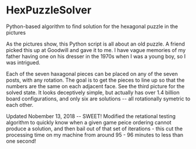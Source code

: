 # HexPuzzleSolver
Python-based algorithm to find solution for the hexagonal puzzle in the pictures

As the pictures show, this Python script is all about an old puzzle.  A friend picked this up at Goodwill and gave it to me.  I have vague memories of my father having one on his dresser in the 1970s when I was a young boy, so I was intrigued.

Each of the seven haxagonal pieces can be placed on any of the seven posts, with any rotation.  The goal is to get the pieces to line up so that the numbers are the same on each adjacent face.  See the third picture for the solved state.  It looks deceptively simple, but actually has over 1.4 billion board configurations, and only six are solutions -- all rotationally symetric to each other.

Updated Nobember 13, 2018 -- SWEET!
Modified the retational testing algorithm to quickly know when a given game peice ordering cannot produce a solution, and then bail out of that set of iterations - this cut the processing time on my machine from around 95 - 96 minutes to less than one second!
